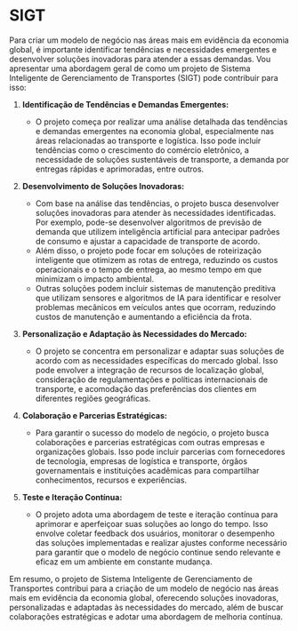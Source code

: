 # SIGT

Para criar um modelo de negócio nas áreas mais em evidência da economia global, é importante identificar tendências e necessidades emergentes e desenvolver soluções inovadoras para atender a essas demandas. Vou apresentar uma abordagem geral de como um projeto de Sistema Inteligente de Gerenciamento de Transportes (SIGT) pode contribuir para isso:

1. **Identificação de Tendências e Demandas Emergentes:**
   - O projeto começa por realizar uma análise detalhada das tendências e demandas emergentes na economia global, especialmente nas áreas relacionadas ao transporte e logística. Isso pode incluir tendências como o crescimento do comércio eletrônico, a necessidade de soluções sustentáveis de transporte, a demanda por entregas rápidas e aprimoradas, entre outros.

2. **Desenvolvimento de Soluções Inovadoras:**
   - Com base na análise das tendências, o projeto busca desenvolver soluções inovadoras para atender às necessidades identificadas. Por exemplo, pode-se desenvolver algoritmos de previsão de demanda que utilizem inteligência artificial para antecipar padrões de consumo e ajustar a capacidade de transporte de acordo.
   - Além disso, o projeto pode focar em soluções de roteirização inteligente que otimizem as rotas de entrega, reduzindo os custos operacionais e o tempo de entrega, ao mesmo tempo em que minimizam o impacto ambiental.
   - Outras soluções podem incluir sistemas de manutenção preditiva que utilizam sensores e algoritmos de IA para identificar e resolver problemas mecânicos em veículos antes que ocorram, reduzindo custos de manutenção e aumentando a eficiência da frota.

3. **Personalização e Adaptação às Necessidades do Mercado:**
   - O projeto se concentra em personalizar e adaptar suas soluções de acordo com as necessidades específicas do mercado global. Isso pode envolver a integração de recursos de localização global, consideração de regulamentações e políticas internacionais de transporte, e acomodação das preferências dos clientes em diferentes regiões geográficas.

4. **Colaboração e Parcerias Estratégicas:**
   - Para garantir o sucesso do modelo de negócio, o projeto busca colaborações e parcerias estratégicas com outras empresas e organizações globais. Isso pode incluir parcerias com fornecedores de tecnologia, empresas de logística e transporte, órgãos governamentais e instituições acadêmicas para compartilhar conhecimentos, recursos e experiências.

5. **Teste e Iteração Contínua:**
   - O projeto adota uma abordagem de teste e iteração contínua para aprimorar e aperfeiçoar suas soluções ao longo do tempo. Isso envolve coletar feedback dos usuários, monitorar o desempenho das soluções implementadas e realizar ajustes conforme necessário para garantir que o modelo de negócio continue sendo relevante e eficaz em um ambiente em constante mudança.

Em resumo, o projeto de Sistema Inteligente de Gerenciamento de Transportes contribui para a criação de um modelo de negócio nas áreas mais em evidência da economia global, oferecendo soluções inovadoras, personalizadas e adaptadas às necessidades do mercado, além de buscar colaborações estratégicas e adotar uma abordagem de melhoria contínua.